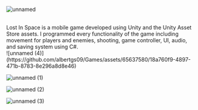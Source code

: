 
![unnamed](https://github.com/albertgs09/Games/assets/65637580/7359673a-4f6f-4c43-9cac-d17897e4746a)

<br>
Lost In Space is a mobile game developed using Unity and the Unity Asset Store assets. 
I programmed every functionality of the game including movement for players and enemies, shooting, game controller, UI, audio, and saving system using C#.
<br>
![unnamed (4)](https://github.com/albertgs09/Games/assets/65637580/18a760f9-4897-471b-8783-8e296a8d8e46)
<br>

![unnamed (1)](https://github.com/albertgs09/Games/assets/65637580/03f007a0-7432-4e6b-a730-135370d041e9)
<br>


![unnamed (2)](https://github.com/albertgs09/Games/assets/65637580/f40c7d1e-6e81-4b05-a632-8839bab83707)
<br>

![unnamed (3)](https://github.com/albertgs09/Games/assets/65637580/4a155ef1-7172-4685-8ad6-6dda29204f1a)

